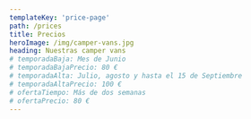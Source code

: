 ```yaml
---
templateKey: 'price-page'
path: /prices
title: Precios
heroImage: /img/camper-vans.jpg
heading: Nuestras camper vans
# temporadaBaja: Mes de Junio
# temporadaBajaPrecio: 80 €
# temporadaAlta: Julio, agosto y hasta el 15 de Septiembre
# temporadaAltaPrecio: 100 €
# ofertaTiempo: Más de dos semanas
# ofertaPrecio: 80 €
---
```

